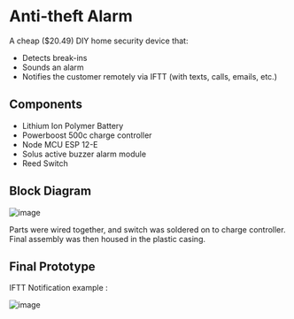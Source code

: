 # Anti-theft Alarm #
A cheap ($20.49) DIY home security device that:
* Detects break-ins
* Sounds an alarm
* Notifies the customer remotely via IFTT (with texts, calls, emails, etc.)

## Components ##
* Lithium Ion Polymer Battery
* Powerboost 500c charge controller
* Node MCU ESP 12-E
* Solus active buzzer alarm module
* Reed Switch

## Block Diagram ##

![image](https://user-images.githubusercontent.com/45464273/154867328-79ddcfbd-dcfa-4972-8698-52cb941a0745.png)


Parts were wired together, and switch was soldered on to charge controller. Final assembly was then housed in the plastic casing.

## Final Prototype ##



IFTT Notification example :

![image](https://user-images.githubusercontent.com/45464273/154867304-74fcd8cd-b741-4432-a6b7-460d65e34945.png)




